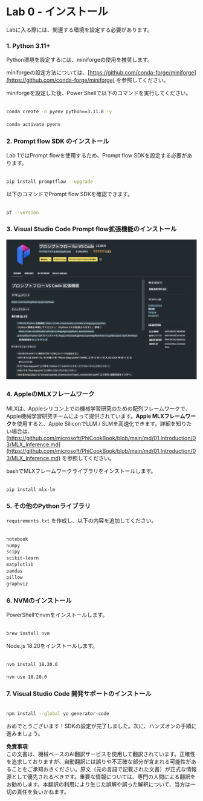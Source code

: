 # **Lab 0 - インストール**

Labに入る際には、関連する環境を設定する必要があります。


### **1. Python 3.11+**

Python環境を設定するには、miniforgeの使用を推奨します。

miniforgeの設定方法については、[https://github.com/conda-forge/miniforge](https://github.com/conda-forge/miniforge) を参照してください。

miniforgeを設定した後、Power Shellで以下のコマンドを実行してください。

```bash

conda create -n pyenv python==3.11.8 -y

conda activate pyenv

```


### **2. Prompt flow SDK のインストール**

Lab 1ではPrompt flowを使用するため、Prompt flow SDKを設定する必要があります。

```bash

pip install promptflow --upgrade

```

以下のコマンドでPrompt flow SDKを確認できます。

```bash

pf --version

```


### **3. Visual Studio Code Prompt flow拡張機能のインストール**

![pf](../../../../../../../../../translated_images/pf_ext.fa065f22e1ee3e67157662d8be5241f346ddd83744045e3406d92b570e8d8b36.ja.png)


### **4. AppleのMLXフレームワーク**

MLXは、Appleシリコン上での機械学習研究のための配列フレームワークで、Apple機械学習研究チームによって提供されています。**Apple MLXフレームワーク**を使用すると、Apple SiliconでLLM / SLMを高速化できます。詳細を知りたい場合は、[https://github.com/microsoft/PhiCookBook/blob/main/md/01.Introduction/03/MLX_Inference.md](https://github.com/microsoft/PhiCookBook/blob/main/md/01.Introduction/03/MLX_Inference.md) を参照してください。

bashでMLXフレームワークライブラリをインストールします。

```bash

pip install mlx-lm

```


### **5. その他のPythonライブラリ**

`requirements.txt` を作成し、以下の内容を追加してください。

```txt

notebook
numpy 
scipy 
scikit-learn 
matplotlib 
pandas 
pillow 
graphviz

```


### **6. NVMのインストール**

PowerShellでnvmをインストールします。

```bash

brew install nvm

```

Node.js 18.20をインストールします。

```bash

nvm install 18.20.0

nvm use 18.20.0

```


### **7. Visual Studio Code 開発サポートのインストール**

```bash

npm install --global yo generator-code

```

おめでとうございます！SDKの設定が完了しました。次に、ハンズオンの手順に進みましょう。

**免責事項**:  
この文書は、機械ベースのAI翻訳サービスを使用して翻訳されています。正確性を追求しておりますが、自動翻訳には誤りや不正確な部分が含まれる可能性があることをご承知おきください。原文（元の言語で記載された文書）が正式な情報源として優先されるべきです。重要な情報については、専門の人間による翻訳をお勧めします。本翻訳の利用により生じた誤解や誤った解釈について、当方は一切の責任を負いかねます。